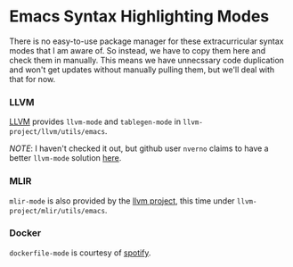# Emacs Syntax Highlighting Modes

There is no easy-to-use package manager for these extracurricular syntax modes that I am aware of. So instead, we have to copy them here and check them in manually. This means we have unnecssary code duplication and won't get updates without manually pulling them, but we'll deal with that for now.

### LLVM

[LLVM](https://github.com/llvm/llvm-project/tree/main/llvm/utils/emacs) provides `llvm-mode` and `tablegen-mode` in `llvm-project/llvm/utils/emacs`.

*NOTE*: I haven't checked it out, but github user `nverno` claims to have a better `llvm-mode` solution [here](https://github.com/nverno/llvm-mode).

### MLIR

`mlir-mode` is also provided by the [llvm project](https://github.com/llvm/llvm-project/tree/main/mlir/utils/emacs), this time under `llvm-project/mlir/utils/emacs`.

### Docker

`dockerfile-mode` is courtesy of [spotify](https://github.com/spotify/dockerfile-mode).
